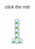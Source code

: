 <div align="center">
	<h6> click the rrat </h6>
	<a href="http://kyrie25.me">
		 <img src="https://user-images.githubusercontent.com/77577746/149508180-c75be0e3-1983-4592-9f1d-d58b64f055d4.gif" />
	</a>
</div>
<div align="center">
	<a href="https://discord.com/users/368399721494216706" >  
  		<img src="https://lanyard.kyrie25.me/api/368399721494216706?imgStyle=square&showBanner=animated&waveColor=transparent&waveSpotifyColor=transparent&bannerFilter=brightness(0.8)%20blur(2px)"  />  
	</a>  
</div>
<div align="center">
	<a href="http://kyrie25.me" >  
  		<img src="https://github-readme-stats.vercel.app/api?username=kyrie25&include_all_commits=true&show_icons=true&count_private=true&custom_title=Kyrie's+GitHub+Stats&theme=react" />  
	</a>
</div>
<div align="center">
	<a href="http://kyrie25.me" >  
  		<img src="https://github-readme-stats.vercel.app/api/wakatime?username=kyrie25&theme=react&layout=compact&range=last_7_days" />  
	</a>
</div>
<div align="center">
	<a href="https://hits.seeyoufarm.com">
		<img src="https://hits.seeyoufarm.com/api/count/incr/badge.svg?url=https%3A%2F%2Fgithub.com%2Fkyrie25&count_bg=%2357BDDA&title_bg=%23555555&icon=github.svg&icon_color=%23E7E7E7&title=rrat+counter&edge_flat=false"/>
	</a>
	<a href="https://ko-fi.com/kyrie25">
		<img src="https://img.shields.io/badge/Donate%20with-Kofi-red?logo=kofi"/>
	</a>
</div>
